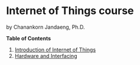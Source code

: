 # Internet of Things course

by Chanankorn Jandaeng, Ph.D.

**Table of Contents**

1. [Introduction of Internet of Things](/content/module_1.md)
1. [Hardware and Interfacing](/content/module_2.md)
